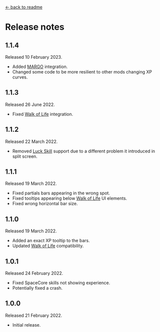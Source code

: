 [← back to readme](README.md)

# Release notes

## 1.1.4
Released 10 February 2023.

* Added [MARGO](https://www.nexusmods.com/stardewvalley/mods/14470) integration.
* Changed some code to be more resilient to other mods changing XP curves.

## 1.1.3
Released 26 June 2022.

* Fixed [Walk of Life](https://www.nexusmods.com/stardewvalley/mods/8111) integration.

## 1.1.2
Released 22 March 2022.

* Removed [Luck Skill](https://www.nexusmods.com/stardewvalley/mods/521) support due to a different problem it introduced in split screen.

## 1.1.1
Released 19 March 2022.

* Fixed partials bars appearing in the wrong spot.
* Fixed tooltips appearing below [Walk of Life](https://www.nexusmods.com/stardewvalley/mods/8111) UI elements.
* Fixed wrong horizontal bar size.

## 1.1.0
Released 19 March 2022.

* Added an exact XP tooltip to the bars.
* Updated [Walk of Life](https://www.nexusmods.com/stardewvalley/mods/8111) compatibility.

## 1.0.1
Released 24 February 2022.

* Fixed SpaceCore skills not showing experience.
* Potentially fixed a crash.

## 1.0.0
Released 21 February 2022.

* Initial release.